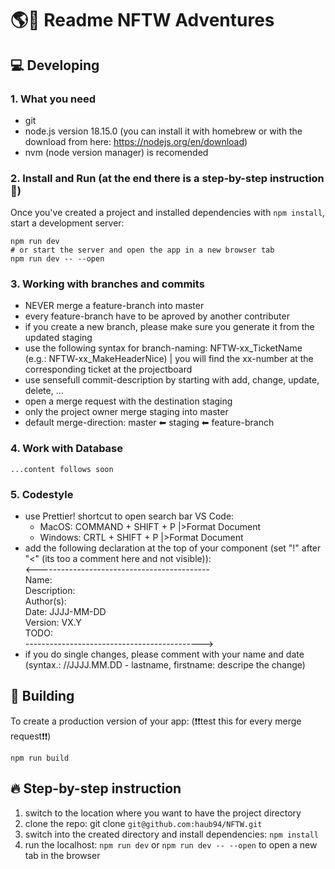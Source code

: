 # 🌎🚀 Readme NFTW Adventures

## 💻 Developing
### 1. What you need
- git
- node.js version 18.15.0 (you can install it with homebrew or with the download from here: https://nodejs.org/en/download)
- nvm (node version manager) is recomended


### 2. Install and Run (at the end there is a step-by-step instruction 🏃)
Once you've created a project and installed dependencies with `npm install`, start a development server:
```
npm run dev
# or start the server and open the app in a new browser tab
npm run dev -- --open
```

### 3. Working with branches and commits
- NEVER merge a feature-branch into master
- every feature-branch have to be aproved by another contributer
- if you create a new branch, please make sure you generate it from the updated staging
- use the following syntax for branch-naming: NFTW-xx_TicketName (e.g.: NFTW-xx_MakeHeaderNice) | you will find the xx-number at the corresponding ticket at the projectboard
- use sensefull commit-description by starting with add, change, update, delete, ...
- open a merge request with the destination staging
- only the project owner merge staging into master
- default merge-direction:  master ⬅ staging ⬅ feature-branch

### 4. Work with Database
    ...content follows soon

### 5. Codestyle
- use Prettier! shortcut to open search bar VS Code:
    - MacOS: COMMAND + SHIFT + P |>Format Document
    - Windows: CRTL + SHIFT + P |>Format Document
- add the following declaration at the top of your component (set "!" after "<" (its too a comment here and not visible)): \
    <-------------------------------------------\
    Name:          
    Description:             
    Author(s):     
    Date:          JJJJ-MM-DD \
    Version:       VX.Y \
    TODO:          
    -------------------------------------------->
- if you do single changes, please comment with your name and date (syntax.: //JJJJ.MM.DD - lastname, firstname:  descripe the change)


## 🔧 Building
To create a production version of your app:
(❗❗test this for every merge request❗❗)
```
npm run build
```

## 🔥  Step-by-step instruction
1. switch to the location where you want to have the project directory
2. clone the repo: git clone ``` git@github.com:haub94/NFTW.git ```
3. switch into the created directory and install dependencies: ``` npm install ```
4. run the localhost: ``` npm run dev ``` or ``` npm run dev -- --open ``` to open a new tab in the browser



